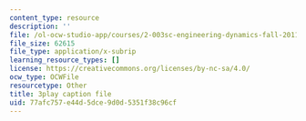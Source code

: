 ```yaml
---
content_type: resource
description: ''
file: /ol-ocw-studio-app/courses/2-003sc-engineering-dynamics-fall-2011/77afc757e44d5dce9d0d5351f38c96cf_3F4wlYR_3h8.vtt
file_size: 62615
file_type: application/x-subrip
learning_resource_types: []
license: https://creativecommons.org/licenses/by-nc-sa/4.0/
ocw_type: OCWFile
resourcetype: Other
title: 3play caption file
uid: 77afc757-e44d-5dce-9d0d-5351f38c96cf
---
```

